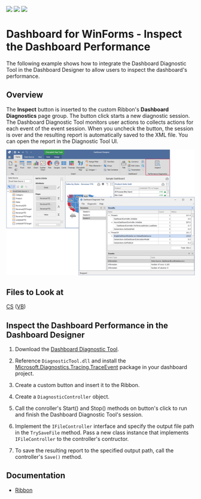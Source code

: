 <!-- default badges list -->
![](https://img.shields.io/endpoint?url=https://codecentral.devexpress.com/api/v1/VersionRange/486959800/22.1.2%2B)
[![](https://img.shields.io/badge/Open_in_DevExpress_Support_Center-FF7200?style=flat-square&logo=DevExpress&logoColor=white)](https://supportcenter.devexpress.com/ticket/details/T1085817)
[![](https://img.shields.io/badge/📖_How_to_use_DevExpress_Examples-e9f6fc?style=flat-square)](https://docs.devexpress.com/GeneralInformation/403183)
<!-- default badges end -->
# Dashboard for WinForms - Inspect the Dashboard Performance

The following example shows how to integrate the Dashboard Diagnostic Tool in the Dashboard Designer to allow users to inspect the dashboard's performance.

## Overview

The **Inspect** button is inserted to the custom Ribbon's **Dashboard Diagnostics** page group. The button click starts a new diagnostic session. The Dashboard Diagnostic Tool monitors user actions to collects actions for each event of the event session. When you uncheck the button, the session is over and the resulting report is automatically saved to the XML file. You can open the report in the Diagnostic Tool UI. 

![Dashboard Diagnostic Tool integrated to the Dashboard Designer](./images/dashboardMain.png)

## Files to Look at

[CS](./CS/DashboardDiagnostis/DesignerForm1.cs) ([VB](./VB/DashboardDiagnostis/DesignerForm1.vb))

## Inspect the Dashboard Performance in the Dashboard Designer

1. Download the [Dashboard Diagnostic Tool](https://github.com/DevExpress-Examples/bi-dashboard-diagnosic-tool). 

2. Reference `DiagnosticTool.dll` and install the [Microsoft.Diagnostics.Tracing.TraceEvent](https://www.nuget.org/packages/Microsoft.Diagnostics.Tracing.TraceEvent/) package in your dashboard project. 

3. Create a custom button and insert it to the Ribbon.

4. Create a `DiagnosticController` object. 

5. Call the conroller's Start() and Stop() methods on button's click to run and finish the Dashboard Diagnostic Tool's session.

6. Implement the `IFileController` interface and specify the output file path in the `TrySaveFile` method. Pass a new class instance that implements `IFileController` to the controller's contructor. 

7. To save the resulting report to the specified output path, call the controller's `Save()` method.

## Documentation

- [Ribbon](https://docs.devexpress.com/Dashboard/15732/winforms-dashboard/winforms-designer/ui-elements-and-customization/ui-elements/ribbon#configure-ribbon-at-runtime)
